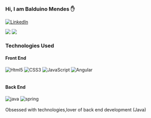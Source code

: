 ### Hi, I am Balduino Mendes ✋

[![Linkedln](https://img.shields.io/badge/LinkedIn-0077B5?style=for-the-badge&logo=linkedin&logoColor=white)](https://www.linkedin.com/in/balduino-mendes-8728001a5)

<div>
 <img src="https://github-readme-stats.vercel.app/api?username=devbmendes&show_icons=true&theme=radical&include_all_commits=true&count_private=true" />
 <img src="https://github-readme-stats.vercel.app/api/top-langs/?username=devbmendes&show_icons=true&theme=radical" />
</div>
<h3> Technologies Used </h3>
<h4> Front End  </h4> 
<div style="display:inline_block">
<img align="center" alt="Html5" src="https://img.shields.io/badge/HTML-239120?style=for-the-badge&logo=html5&logoColor=white" />
<img align="center" alt="CSS3" src="https://img.shields.io/badge/CSS-239120?&style=for-the-badge&logo=css3&logoColor=white" />
<img align="center" alt="JavaScript" src="https://img.shields.io/badge/JavaScript-323330?style=for-the-badge&logo=javascript&logoColor=F7DF1E" />
<img align="center" alt="Angular" src="https://img.shields.io/badge/Angular-DD0031?style=for-the-badge&logo=angular&logoColor=white" />
</div>
<br />

#### Back End
<div style="display:inline_block">
<img align="center" alt ="java" src="https://img.shields.io/badge/Java-ED8B00?style=for-the-badge&logo=openjdk&logoColor=white" />
<img align="center" alt="spring" src="https://img.shields.io/badge/Spring-6DB33F?style=for-the-badge&logo=spring&logoColor=white" />
</div>
<br/>
Obsessed with technologies,lover of back end development (Java)
